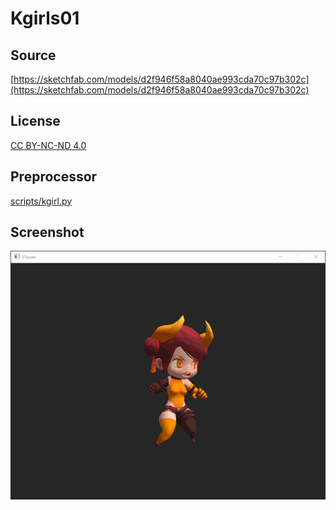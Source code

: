 # Kgirls01

## Source

[https://sketchfab.com/models/d2f946f58a8040ae993cda70c97b302c](https://sketchfab.com/models/d2f946f58a8040ae993cda70c97b302c)

## License

[CC BY-NC-ND 4.0](https://creativecommons.org/licenses/by-nc-nd/4.0/)

## Preprocessor

[scripts/kgirl.py](../../scripts/kgirl.py)

## Screenshot

![Screenshot](screenshot.gif)

